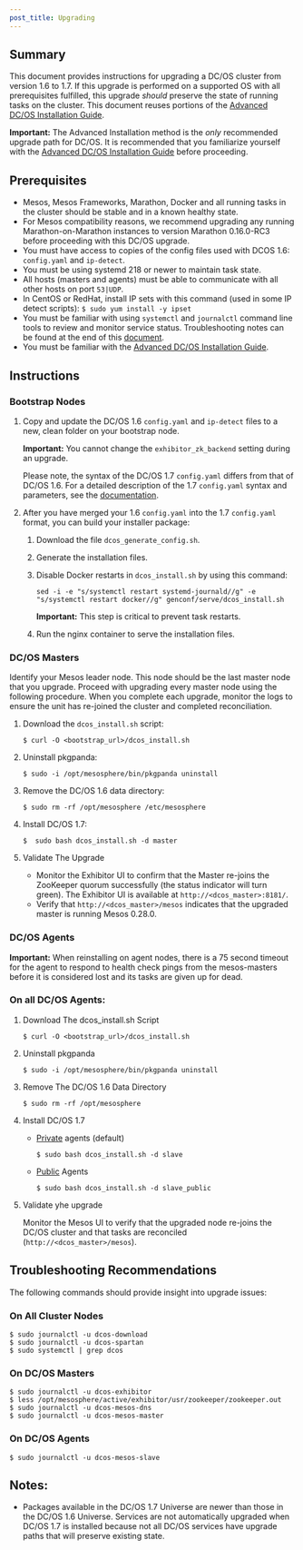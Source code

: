 ```yaml
---
post_title: Upgrading
---
```


## Summary

This document provides instructions for upgrading a DC/OS cluster from version 1.6 to 1.7. If this upgrade is performed on a supported OS with all prerequisites fulfilled, this upgrade _should_ preserve the state of running tasks on the cluster.  This document reuses portions of the [Advanced DC/OS Installation Guide](/docs/1.7/administration/installing/custom/advanced/).

**Important:** The Advanced Installation method is the _only_ recommended upgrade path for DC/OS. It is recommended that you familiarize yourself with the [Advanced DC/OS Installation Guide](/docs/1.7/administration/installing/custom/advanced/) before proceeding.

## Prerequisites

- Mesos, Mesos Frameworks, Marathon, Docker and all running tasks in the cluster should be stable and in a known healthy state.
- For Mesos compatibility reasons, we recommend upgrading any running Marathon-on-Marathon instances to version Marathon 0.16.0-RC3 before proceeding with this DC/OS upgrade.
- You must have access to copies of the config files used with DCOS 1.6: `config.yaml` and `ip-detect`.
- You must be using systemd 218 or newer to maintain task state.
- All hosts (masters and agents) must be able to communicate with all other hosts on port `53|UDP`.
- In CentOS or RedHat, install IP sets with this command (used in some IP detect scripts): `$ sudo yum install -y ipset`
- You must be familiar with using `systemctl` and `journalctl` command line tools to review and monitor service status. Troubleshooting notes can be found at the end of this [document](#troubleshooting).
- You must be familiar with the [Advanced DC/OS Installation Guide](/docs/1.7/administration/installing/custom/advanced/).

## Instructions

### Bootstrap Nodes

1.  Copy and update the DC/OS 1.6 `config.yaml` and `ip-detect` files to a new, clean folder on your bootstrap node. 

    **Important:** You cannot change the `exhibitor_zk_backend` setting during an upgrade.

    Please note, the syntax of the DC/OS 1.7 `config.yaml` differs from that of DC/OS 1.6. For a detailed description of the 1.7 `config.yaml` syntax and parameters, see the [documentation](/docs/1.7/administration/installing/custom/configuration-parameters/).

1.  After you have merged your 1.6 `config.yaml` into the 1.7 `config.yaml` format, you can build your installer package:

    1.  Download the file `dcos_generate_config.sh`.
    1.  Generate the installation files.
    1.  Disable Docker restarts in `dcos_install.sh` by using this command:

        ```
        sed -i -e "s/systemctl restart systemd-journald//g" -e "s/systemctl restart docker//g" genconf/serve/dcos_install.sh
        ```
        
        **Important:** This step is critical to prevent task restarts.

    1.  Run the nginx container to serve the installation files.

### DC/OS Masters

Identify your Mesos leader node. This node should be the last master node that you upgrade. Proceed with upgrading every master node using the following procedure. When you complete each upgrade, monitor the logs to ensure the unit has re-joined the cluster and completed reconciliation.

1.  Download the `dcos_install.sh` script:

    ```
    $ curl -O <bootstrap_url>/dcos_install.sh
    ```

1.  Uninstall pkgpanda:

    ```
    $ sudo -i /opt/mesosphere/bin/pkgpanda uninstall 
    ```

1.  Remove the DC/OS 1.6 data directory:

    ```
    $ sudo rm -rf /opt/mesosphere /etc/mesosphere
    ```

1. Install DC/OS 1.7:

    ```
    $  sudo bash dcos_install.sh -d master
    ```

1.  Validate The Upgrade

    - Monitor the Exhibitor UI to confirm that the Master re-joins the ZooKeeper quorum successfully (the status indicator will turn green).  The Exhibitor UI is available at `http://<dcos_master>:8181/`.
    - Verify that `http://<dcos_master>/mesos` indicates that the upgraded master is running Mesos 0.28.0.

### DC/OS Agents

**Important:** When reinstalling on agent nodes, there is a 75 second timeout for the agent to respond to health check pings from the mesos-masters before it is considered lost and its tasks are given up for dead.

### On all DC/OS Agents:

1.  Download The dcos_install.sh Script

    ```
    $ curl -O <bootstrap_url>/dcos_install.sh
    ```

1.  Uninstall pkgpanda

    ```
    $ sudo -i /opt/mesosphere/bin/pkgpanda uninstall 
    ```

1.  Remove The DC/OS 1.6 Data Directory

    ```
    $ sudo rm -rf /opt/mesosphere
    ```

1.  Install DC/OS 1.7

    -  [Private](/docs/1.7/overview/concepts/#private) agents (default)
    
       ```
       $ sudo bash dcos_install.sh -d slave
       ```

    -  [Public](/docs/1.7/overview/concepts/#public) Agents
    
       ```
       $ sudo bash dcos_install.sh -d slave_public
       ```

1.  Validate yhe upgrade

    Monitor the Mesos UI to verify that the upgraded node re-joins the DC/OS cluster and that tasks are reconciled (`http://<dcos_master>/mesos`).

## <a name="troubleshooting"></a>Troubleshooting Recommendations

The following commands should provide insight into upgrade issues:

### On All Cluster Nodes

```
$ sudo journalctl -u dcos-download
$ sudo journalctl -u dcos-spartan
$ sudo systemctl | grep dcos
```

### On DC/OS Masters

```
$ sudo journalctl -u dcos-exhibitor
$ less /opt/mesosphere/active/exhibitor/usr/zookeeper/zookeeper.out
$ sudo journalctl -u dcos-mesos-dns
$ sudo journalctl -u dcos-mesos-master
```

### On DC/OS Agents

```
$ sudo journalctl -u dcos-mesos-slave
```

## Notes:

- Packages available in the DC/OS 1.7 Universe are newer than those in the DC/OS 1.6 Universe. Services are not automatically upgraded when  DC/OS 1.7 is installed because not all DC/OS services have upgrade paths that will preserve existing state.

